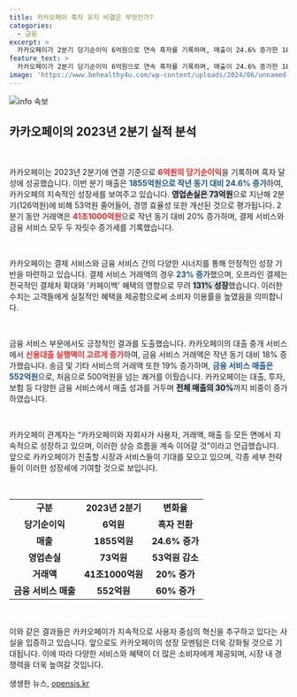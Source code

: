 ```yaml
---
title: 카카오페이 흑자 유지 비결은 무엇인가?
categories:
  - 금융
excerpt: >
  카카오페이가 2분기 당기순이익 6억원으로 연속 흑자를 기록하며, 매출이 24.6% 증가한 1855억원에 달했다. 특히 금융 서비스 매출이 60% 성장하며 전체 매출의 30%를 차지, 카카오페이의 과감한 성장세가 돋보인다!
feature_text: >
  카카오페이가 2분기 당기순이익 6억원으로 연속 흑자를 기록하며, 매출이 24.6% 증가한 1855억원에 달했다. 특히 금융 서비스 매출이 60% 성장하며 전체 매출의 30%를 차지, 카카오페이의 과감한 성장세가 돋보인다!
image: 'https://www.behealthy4u.com/wp-content/uploads/2024/06/unnamed-file.png'
---
```


<p><img src="https://www.behealthy4u.com/wp-content/uploads/2024/06/unnamed-file.png" alt="info 속보" /></p>

<h2 data-ke-size="size26">카카오페이의 2023년 2분기 실적 분석</h2>

<p data-ke-size="size16">&nbsp;</p>

<p>카카오페이는 2023년 2분기에 연결 기준으로 <b><span style="color: #ee2323;">6억원의 당기순이익</span></b>을 기록하며 흑자 달성에 성공했습니다. 이번 분기 매출은 <b><span style="color: #1a5490;">1855억원으로 작년 동기 대비 24.6% 증가</span></b>하여, 카카오페의 지속적인 성장세를 보여주고 있습니다. <b><span style="background-color: #21538527;">영업손실은 73억원</span></b>으로 지난해 2분기(126억원)에 비해 53억원 줄어들어, 경영 효율성 또한 개선된 것으로 평가됩니다. 2분기 동안 거래액은 <b><span style="color: #ee2323;">41조1000억원</span></b>으로 작년 동기 대비 20% 증가하며, 결제 서비스와 금융 서비스 모두 두 자릿수 증가세를 기록했습니다. </p>

<p data-ke-size="size16">&nbsp;</p>

<p>카카오페이는 결제 서비스와 금융 서비스 간의 다양한 시너지를 통해 안정적인 성장 기반을 마련하고 있습니다. 결제 서비스 거래액의 경우 <b><span style="color: #1a5490;">23% 증가</span></b>했으며, 오프라인 결제는 전국적인 결제처 확대와 '카페이백' 혜택의 영향으로 무려 <b><span style="background-color: #21538527;">131% 성장</span></b>했습니다. 이러한 수치는 고객들에게 실질적인 혜택을 제공함으로써 소비자 이용률을 높였음을 의미합니다. </p>

<p data-ke-size="size16">&nbsp;</p>

<p>금융 서비스 부문에서도 긍정적인 결과를 도출했습니다. 카카오페이의 대출 중개 서비스에서 <b><span style="color: #ee2323;">신용대출 실행액이 고르게 증가</span></b>하여, 금융 서비스 거래액은 작년 동기 대비 18% 증가했습니다. 송금 및 기타 서비스의 거래액 또한 19% 증가하며, <b><span style="color: #1a5490;">금융 서비스 매출은 552억원</span></b>으로, 처음으로 500억원을 넘는 쾌거를 이뤘습니다. 카카오페이는 대출, 투자, 보험 등 다양한 금융 서비스에서 매출 성과를 거두며 <b><span style="background-color: #21538527;">전체 매출의 30%</span></b>까지 비중이 증가하였습니다. </p>

<p data-ke-size="size16">&nbsp;</p>

<p>카카오페이 관계자는 “카카오페이와 자회사가 사용자, 거래액, 매출 등 모든 면에서 지속적으로 성장하고 있으며, 이러한 상승 흐름을 계속 이어갈 것”이라고 언급했습니다. 앞으로 카카오페이가 진출할 시장과 서비스들이 기대를 모으고 있으며, 각종 세부 전략들이 이러한 성장세에 기여할 것으로 보입니다.</p>

<p data-ke-size="size16">&nbsp;</p>

<table>
<tr>
<td style="text-align: center; height: 17px;"><b>구분</b></td>
<td style="text-align: center; height: 17px;"><b>2023년 2분기</b></td>
<td style="text-align: center; height: 17px;"><b>변화율</b></td>
</tr>
<tr>
<td style="text-align: center; height: 17px;"><b>당기순이익</b></td>
<td style="text-align: center; height: 17px;"><b>6억원</b></td>
<td style="text-align: center; height: 17px;"><b>흑자 전환</b></td>
</tr>
<tr>
<td style="text-align: center; height: 17px;"><b>매출</b></td>
<td style="text-align: center; height: 17px;"><b>1855억원</b></td>
<td style="text-align: center; height: 17px;"><b>24.6% 증가</b></td>
</tr>
<tr>
<td style="text-align: center; height: 17px;"><b>영업손실</b></td>
<td style="text-align: center; height: 17px;"><b>73억원</b></td>
<td style="text-align: center; height: 17px;"><b>53억원 감소</b></td>
</tr>
<tr>
<td style="text-align: center; height: 17px;"><b>거래액</b></td>
<td style="text-align: center; height: 17px;"><b>41조1000억원</b></td>
<td style="text-align: center; height: 17px;"><b>20% 증가</b></td>
</tr>
<tr>
<td style="text-align: center; height: 17px;"><b>금융 서비스 매출</b></td>
<td style="text-align: center; height: 17px;"><b>552억원</b></td>
<td style="text-align: center; height: 17px;"><b>60% 증가</b></td>
</tr>
</table>

<p data-ke-size="size16">&nbsp;</p>

<p>이와 같은 결과들은 카카오페이가 지속적으로 사용자 중심의 혁신을 추구하고 있다는 사실을 입증하고 있습니다. 앞으로도 카카오페이의 성장 모멘텀은 더욱 강화될 것으로 기대됩니다. 이에 따라 다양한 서비스와 혜택이 더 많은 소비자에게 제공되며, 시장 내 경쟁력을 더욱 높여갈 것입니다.</p>
생생한 뉴스, <a href="https://opensis.kr" rel="dofollow">opensis.kr</a>


